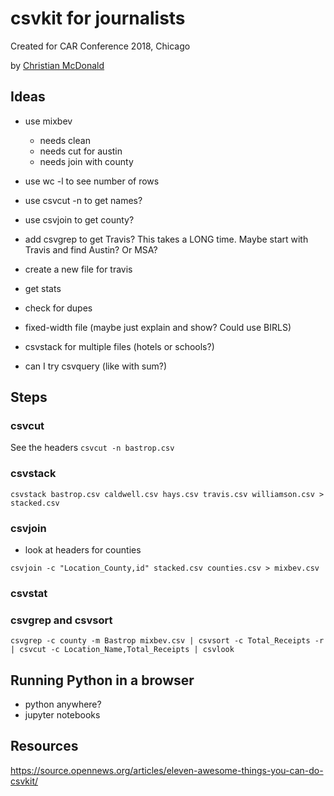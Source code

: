 csvkit for journalists
======================

Created for CAR Conference 2018, Chicago

by [Christian McDonald](http://github.com/critmcdonald)

## Ideas

* use mixbev
  - needs clean
  - needs cut for austin
  - needs join with county

* use wc -l to see number of rows
* use csvcut -n to get names?
* use csvjoin to get county?
* add csvgrep to get Travis? This takes a LONG time. Maybe start with Travis and find Austin? Or MSA?
* create a new file for travis
* get stats
* check for dupes
* fixed-width file (maybe just explain and show? Could use BIRLS)
* csvstack for multiple files (hotels or schools?)
* can I try csvquery (like with sum?)

## Steps

### csvcut

See the headers
`csvcut -n bastrop.csv`

### csvstack

`csvstack bastrop.csv caldwell.csv hays.csv travis.csv williamson.csv > stacked.csv`

### csvjoin

- look at headers for counties

`csvjoin -c "Location_County,id" stacked.csv counties.csv > mixbev.csv`

### csvstat

### csvgrep and csvsort

`csvgrep -c county -m Bastrop mixbev.csv | csvsort -c Total_Receipts -r | csvcut -c Location_Name,Total_Receipts | csvlook`

## Running Python in a browser

* python anywhere?
* jupyter notebooks

## Resources

https://source.opennews.org/articles/eleven-awesome-things-you-can-do-csvkit/